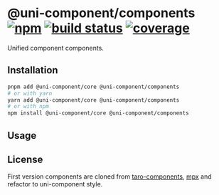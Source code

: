 # @uni-component/components [![npm](https://badgen.net/npm/v/@uni-component/components)](https://www.npmjs.com/package/@uni-component/components) [![build status](https://github.com/dolymood/uni-component/workflows/test/badge.svg)](https://github.com/dolymood/uni-component/actions/workflows/test.yml) [![coverage](https://badgen.net/codecov/c/github/dolymood/uni-component)](https://codecov.io/github/dolymood/uni-component)

Unified component components.

## Installation

```bash
pnpm add @uni-component/core @uni-component/components
# or with yarn
yarn add @uni-component/core @uni-component/components
# or with npm
npm install @uni-component/core @uni-component/components
```

## Usage


## License

First version components are cloned from [taro-components](https://github.com/NervJS/taro/tree/next/packages/taro-components), [mpx](https://github.com/didi/mpx) and refactor to uni-component style.
